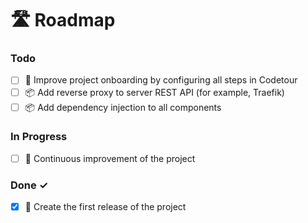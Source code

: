 # 🛣️ Roadmap

### Todo

- [ ] 👋 Improve project onboarding by configuring all steps in Codetour
- [ ] 📦 Add reverse proxy to server REST API (for example, Traefik)
- [ ] 📦 Add dependency injection to all components

### In Progress

- [ ] 🔄 Continuous improvement of the project

### Done ✓

- [x] 🥇 Create the first release of the project
